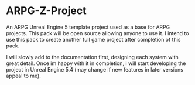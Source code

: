 # ARPG-Z-Project
An ARPG Unreal Engine 5 template project used as a base for ARPG projects. This pack will be open source allowing anyone to use it. I intend to use this pack to create another full game project after completion of this pack.

I will slowly add to the documentation first, designing each system with great detail. Once im happy with it in completion, i will start developing the project in Unreal Engine 5.4 (may change if new features in later versions appeal to me).
